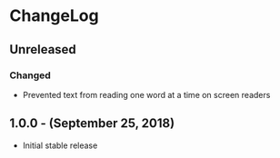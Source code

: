 ChangeLog
=========

Unreleased
----------
### Changed
* Prevented text from reading one word at a time on screen readers

1.0.0 - (September 25, 2018)
------------------
* Initial stable release
